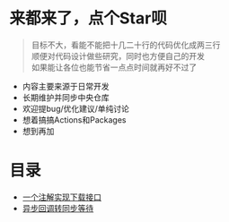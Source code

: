 # 来都来了，点个Star呗

> 目标不大，看能不能把十几二十行的代码优化成两三行<br/>
顺便对代码设计做些研究，同时也方便自己的开发<br/>
如果能让各位也能节省一点点时间就再好不过了

- 内容主要来源于日常开发
- 长期维护并同步中央仓库
- 欢迎提bug/优化建议/单纯讨论
- 想着搞搞Actions和Packages
- 想到再加

# 目录

- [一个注解实现下载接口](../../wiki/Concept-Download)
- [异步回调转同步等待](../../wiki/Concept-Sync-Waiting)
